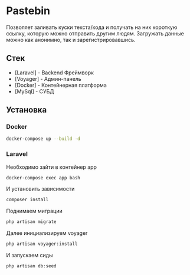 # Pastebin
Позволяет заливать куски текста/кода и получать на них короткую ссылку, которую можно отправить другим людям. Загружать данные можно как анонимно, так и зарегистрировавшись.

## Стек
- [Laravel] - Backend Фреймворк
- [Voyager] - Админ-панель
- [Docker] - Контейнерная платформа
- [MySql] - СУБД

## Установка

### Docker
```sh
docker-compose up --build -d
```
### Laravel
Необходимо зайти в контейнер app
```sh
docker-compose exec app bash
```
И установить зависимости
```sh
composer install
```
Поднимаем миграции
```sh
php artisan migrate
```
Далее инициализируем voyager
```sh
php artisan voyager:install
```
И запускаем сиды
```sh
php artisan db:seed
```